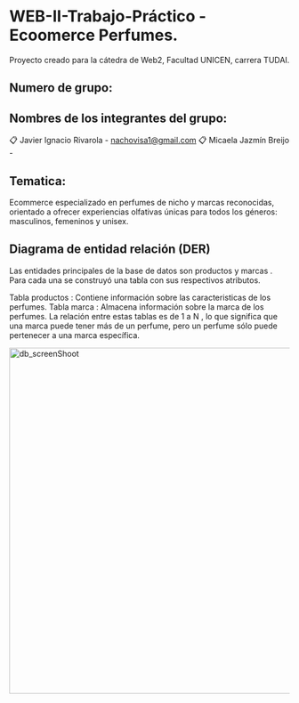 # WEB-II-Trabajo-Práctico - Ecoomerce Perfumes.
Proyecto creado para la cátedra de Web2, Facultad UNICEN, carrera TUDAI.

## Numero de grupo: 

## Nombres de los integrantes del grupo: 
📋 Javier Ignacio Rivarola - nachovisa1@gmail.com
📋 Micaela Jazmín Breijo - 

## Tematica:
Ecommerce especializado en perfumes de nicho y marcas reconocidas, orientado a ofrecer experiencias olfativas únicas para todos los géneros: masculinos, femeninos y unisex.

## Diagrama de entidad relación (DER)
Las entidades principales de la base de datos son productos y marcas . Para cada una se construyó una tabla con sus respectivos atributos.

Tabla productos : Contiene información sobre las caracteristicas de los perfumes.
Tabla marca : Almacena información sobre la marca de los perfumes.
La relación entre estas tablas es de 1 a N , lo que significa que una marca puede tener más de un perfume, pero un perfume sólo puede pertenecer a una marca específica.

<img width="529" height="622" alt="db_screenShoot" src="https://github.com/user-attachments/assets/38c9a959-e49a-4686-a25c-ce7ad4824b64" />








